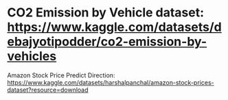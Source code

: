 # CO2 Emission by Vehicle dataset: https://www.kaggle.com/datasets/debajyotipodder/co2-emission-by-vehicles

Amazon Stock Price Predict Direction: https://www.kaggle.com/datasets/harshalpanchal/amazon-stock-prices-dataset?resource=download
